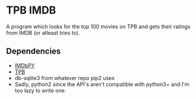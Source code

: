 # TPB IMDB
A program which looks for the top 100 movies on TPB and gets their ratings from IMDB (or atleast tries to).

## Dependencies
-   [IMDbPY](http://imdbpy.sourceforge.net/)
-   [TPB](https://github.com/karan/TPB)
-   db-sqlite3 from whatever repo pip2 uses
-   Sadly, python2 since the API's aren't compatible with python3+ and I'm too lazy to write one.
